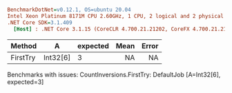 ``` ini

BenchmarkDotNet=v0.12.1, OS=ubuntu 20.04
Intel Xeon Platinum 8171M CPU 2.60GHz, 1 CPU, 2 logical and 2 physical cores
.NET Core SDK=3.1.409
  [Host] : .NET Core 3.1.15 (CoreCLR 4.700.21.21202, CoreFX 4.700.21.21402), X64 RyuJIT


```
|   Method |        A | expected | Mean | Error |
|--------- |--------- |--------- |-----:|------:|
| FirstTry | Int32[6] |        3 |   NA |    NA |

Benchmarks with issues:
  CountInversions.FirstTry: DefaultJob [A=Int32[6], expected=3]
